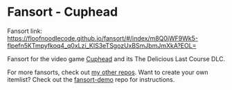 # Fansort - Cuphead

Fansort link: https://floofnoodlecode.github.io/fansort/#/index/m8Q0jWF9Wk5-flpefn5KTmpyfkoq4_q0xLzi_KIS3eTSgozUxBSmJbmJmXkA?EOL=

Fansort for the video game [Cuphead](https://cuphead.fandom.com/wiki/Cuphead_Wiki:Main_page) and its The Delicious Last Course DLC.

For more fansorts, check out [my other repos](https://github.com/floofnoodlecode?tab=repositories&q=fansort&type=&language=&sort=name). Want to create your own itemlist? Check out the [fansort-demo](https://github.com/floofnoodlecode/fansort-demo) repo for instructions.
